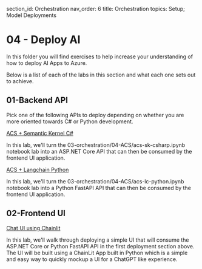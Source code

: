 section_id: Orchestration
nav_order: 6
title: Orchestration
topics: Setup; Model Deployments

# 04 - Deploy AI

In this folder you will find exercises to help increase your understanding of how to deploy AI Apps to Azure.

Below is a list of each of the labs in this section and what each one sets out to achieve.

## 01-Backend API

Pick one of the following APIs to deploy depending on whether you are more oriented towards C# or Python development.

[ACS + Semantic Kernel C#](01-backend-api/acs-sk-csharp-api/README.md)

In this lab, we'll turn the 03-orchestration/04-ACS/acs-sk-csharp.ipynb notebook lab into an ASP.NET Core API that can then be consumed by the frontend UI application.

[ACS + Langchain Python](01-backend-api/acs-lc-python-api/README.md)

In this lab, we'll turn the 03-orchestration/04-ACS/acs-lc-python.ipynb notebook lab into a Python FastAPI API that can then be consumed by the frontend UI application.

## 02-Frontend UI

[Chat UI using Chainlit](02-frontend-ui/chainlitagent-ui/README.md)

In this lab, we'll walk through deploying a simple UI that will consume the ASP.NET Core or Python FastAPI API in the first deployment section above. The UI will be built using a ChainLit App built in Python which is a simple and easy way to quickly mockup a UI for a ChatGPT like experience.